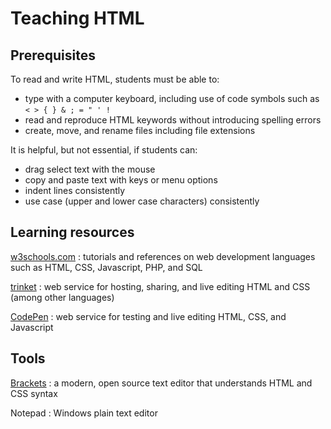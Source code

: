 # Teaching HTML

## Prerequisites

To read and write HTML, students must be able to:
* type with a computer keyboard, including use of code symbols such as `< > { } & ; = " ' !`
* read and reproduce HTML keywords without introducing spelling errors
* create, move, and rename files including file extensions

It is helpful, but not essential, if students can:
* drag select text with the mouse
* copy and paste text with keys or menu options
* indent lines consistently
* use case (upper and lower case characters) consistently

## Learning resources

[w3schools.com](https://www.w3school.com/)
: tutorials and references on web development languages such as HTML, CSS, Javascript, PHP, and SQL

[trinket](https://trinket.io)
: web service for hosting, sharing, and live editing HTML and CSS (among other languages)

[CodePen](http://codepen.io/)
: web service for testing and live editing HTML, CSS, and Javascript

## Tools

[Brackets](http://brackets.io/)
: a modern, open source text editor that understands HTML and CSS syntax

Notepad
: Windows plain text editor


